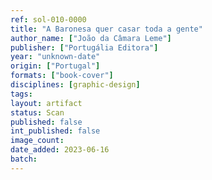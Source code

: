 ```yaml
---
ref: sol-010-0000
title: "A Baronesa quer casar toda a gente"
author_name: ["João da Câmara Leme"]
publisher: ["Portugália Editora"]
year: "unknown-date"
origin: ["Portugal"]
formats: ["book-cover"]
disciplines: [graphic-design]
tags:
layout: artifact
status: Scan
published: false
int_published: false
image_count:
date_added: 2023-06-16
batch:
---
```

